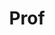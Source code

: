 ---
layout: person
given: Ann
family: Copestake
department: Department of Computer Science and Technology
title: Prof
job_title: Professor of Computational Linguistics
crsid: aac10
image: /assets/upload/
webpage: https://www.cst.cam.ac.uk/people/aac10
---